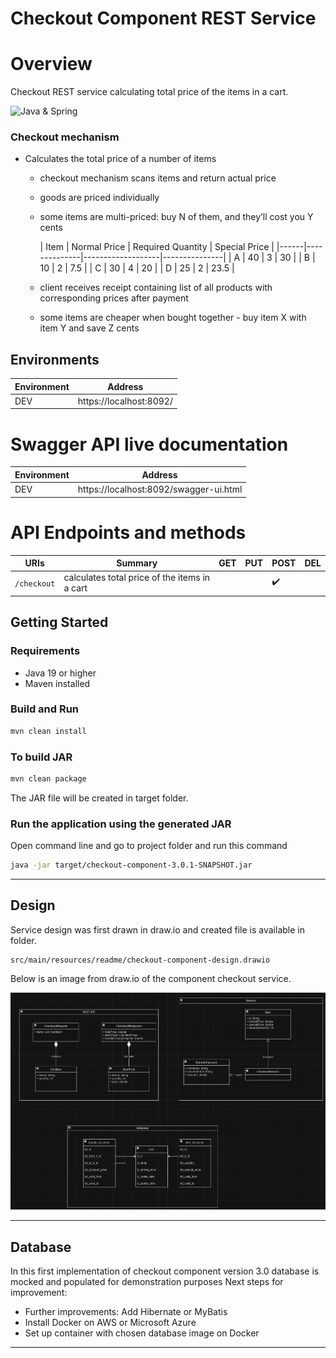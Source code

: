 # Checkout Component REST Service

# Overview

Checkout REST service calculating total price of the items in a cart.

![Java & Spring](https://img.shields.io/badge/Java_and_Spring-74aa9c?style=for-the-badge&logo=openai&logoColor=white)

### Checkout mechanism

- Calculates the total price of a number of items
    - checkout mechanism scans items and return actual price
    - goods are priced individually
    - some items are multi-priced: buy N of them, and they’ll cost you Y cents

      | Item | Normal Price | Required Quantity | Special Price |
                  |------|--------------|-------------------|---------------|
      | A    | 40           | 3                 | 30            |
      | B    | 10           | 2                 | 7.5           |
      | C    | 30           | 4                 | 20            |
      | D    | 25           | 2                 | 23.5          |
    - client receives receipt containing list of all products with corresponding prices
      after payment
    - some items are cheaper when bought together - buy item X with item Y and
      save Z cents

## Environments

| Environment | Address                 |
|-------------|-------------------------|
| DEV         | https://localhost:8092/ |

# Swagger API live documentation

| Environment | Address                                |
|-------------|----------------------------------------|
| DEV         | https://localhost:8092/swagger-ui.html |

# API Endpoints and methods

| URIs        | Summary                                       | GET | PUT | POST               | DEL |
|-------------|-----------------------------------------------|-----|-----|--------------------|-----|
| `/checkout` | calculates total price of the items in a cart |     |     | :heavy_check_mark: |     |

## Getting Started

### Requirements

- Java 19 or higher
- Maven installed

### Build and Run

```bash
mvn clean install
```

### To build JAR

```bash
mvn clean package
```

The JAR file will be created in target folder.

### Run the application using the generated JAR

Open command line and go to project folder and run this command

```bash
java -jar target/checkout-component-3.0.1-SNAPSHOT.jar
```

---

## Design

Service design was first drawn in draw.io and created file is available in folder.

```
src/main/resources/readme/checkout-component-design.drawio
```

Below is an image from draw.io of the component checkout service.

<img src="src/main/resources/readme/RestAPI.png" alt="Link to" title="Link to" />

---

## Database

In this first implementation of checkout component version 3.0 database is mocked and populated for demonstration purposes
Next steps for improvement:

- Further improvements: Add Hibernate or MyBatis
- Install Docker on AWS or Microsoft Azure
- Set up container with chosen database image on Docker

---

